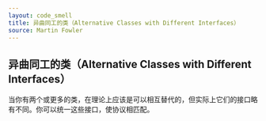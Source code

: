 ```yaml
---
layout: code_smell
title: 异曲同工的类（Alternative Classes with Different Interfaces）
source: Martin Fowler
---
```


## 异曲同工的类（Alternative Classes with Different Interfaces）

当你有两个或更多的类，在理论上应该是可以相互替代的，但实际上它们的接口略有不同。你可以统一这些接口，使协议相匹配。


